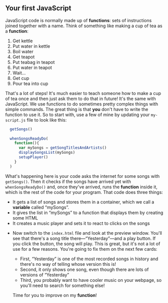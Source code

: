 ## Your first JavaScript

JavaScript code is normally made up of **functions**: sets of instructions joined together with a name. Think of something like making a cup of tea as a **function**: 

  1. Get kettle
  2. Put water in kettle
  3. Boil water
  4. Get teapot
  5. Put teabag in teapot
  6. Put water in  teapot
  7. Wait...
  8. Get cup
  9. Pour tea into cup
  
That's a lot of steps! It's much easier to teach someone how to make a cup of tea once and then just ask them to do that in future! It's the same with JavaScript. We use functions to do sometimes pretty complex things with simple commands. The great thing is that **you** don't have to write the function to use it. So to start with, use a few of mine by updating your `my-script.js` file to look like this:

```javascript
  getSongs()
  
  whenSongsReadyDo(
    function(){
      var mySongs = getSongTitlesAndArtists()
      displaySongsList(mySongs)
      setupPlayer()
    }
  )
```

What's happening here is your code asks the internet for some songs with `getSongs()`. Then it checks if the songs have arrived yet with `whenSongsReadyDo()` and, once they've arrived, runs the **function** inside it, which is the rest of the code for your program.
That code does three things:
  * It gets a list of songs and stores them in a container, which we call a **variable** called “mySongs”.
  * It gives the list in “mySongs” to a function that displays them by creating some HTML
  * It creates a music player and sets it to react to clicks on the songs

+ Now switch to the `index.html` file and look at the preview window. You'll see that there's a song title there—“Yesterday”—and a play button. If you click the button, the song will play. This is great, but it's not a lot of use for a few reasons. You're going to fix them on the next few cards:
  * First, “Yesterday” is one of the most recorded songs in history and there's no way of telling whose version this is!
  * Second, it only shows one song, even though there are lots of versions of “Yesterday”
  * Third, you probably want to have cooler music on your webpage, so you'll need to search for something else!
  
  Time for you to improve on my **function**!